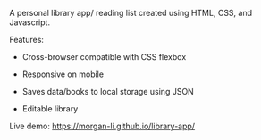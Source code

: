 A personal library app/ reading list created using HTML, CSS, and Javascript. 

Features:

* Cross-browser compatible with CSS flexbox

* Responsive on mobile

* Saves data/books to local storage using JSON

* Editable library

Live demo: https://morgan-li.github.io/library-app/